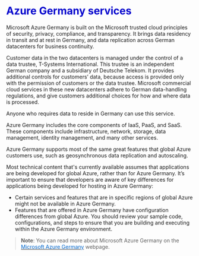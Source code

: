 <h1><strong><span style="color: #0000CD;">Azure Germany services</span></strong></h1>


Microsoft Azure Germany is built on the Microsoft trusted cloud principles of security, privacy, compliance, and transparency. It brings data residency in transit and at rest in Germany, and data replication across German datacenters for business continuity.

Customer data in the two datacenters is managed under the control of a data trustee, T-Systems International. This trustee is an independent German company and a subsidiary of Deutsche Telekom. It provides additional controls for customers’ data, because access is provided only with the permission of customers or the data trustee. Microsoft commercial cloud services in these new datacenters adhere to German data-handling regulations, and give customers additional choices for how and where data is processed.

Anyone who requires data to reside in Germany can use this service.

Azure Germany includes the core components of IaaS, PaaS, and SaaS. These components include infrastructure, network, storage, data management, identity management, and many other services.

Azure Germany supports most of the same great features that global Azure customers use, such as geosynchronous data replication and autoscaling. 


Most technical content that's currently available assumes that applications are being developed for global Azure, rather than for Azure Germany. It’s important to ensure that developers are aware of key differences for applications being developed for hosting in Azure Germany:

- Certain services and features that are in specific regions of global Azure might not be available in Azure Germany.
- Features that are offered in Azure Germany have configuration differences from global Azure. You should review your sample code, configurations, and steps to ensure that you are building and executing within the Azure Germany environment.







> **Note**: You can read more about Microsoft Azure Germany on the <a href="https://azure.microsoft.com/en-us/global-infrastructure/germany/" target="_blank"><span style="color: #0066cc;" color="#0066cc">Microsoft Azure Germany</span></a> webpage.